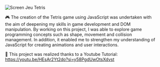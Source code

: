 ![Screen Jeu Tetris](https://github.com/ysmn-a/Tetris-the-Game---Tetris-le-Jeu/assets/158852215/4b5ef51d-a93b-4949-856b-d272f19d00e3)

🎮 The creation of the Tetris game using JavaScript was undertaken with the aim of deepening my skills in game development and DOM manipulation. By working on this project, I was able to explore game programming concepts such as shape, movement and collision management. In addition, it enabled me to strengthen my understanding of JavaScript for creating animations and user interactions.

🌟 This project was realized thanks to a Youtube Tutorial:
https://youtu.be/HEsAr2Yt2do?si=y58PgdUwOtsXdvst

